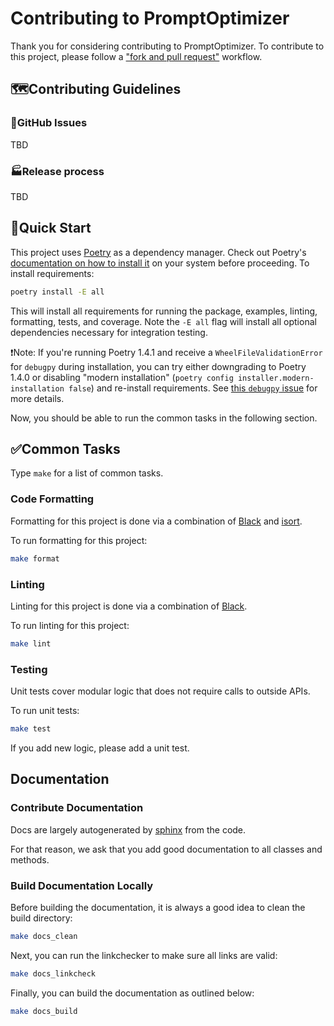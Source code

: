 # Contributing to PromptOptimizer

Thank you for considering contributing to PromptOptimizer.
To contribute to this project, please follow a ["fork and pull request"](https://docs.github.com/en/get-started/quickstart/contributing-to-projects) workflow.

## 🗺️Contributing Guidelines

### 🚩GitHub Issues
TBD

### 🏭Release process
TBD

## 🚀Quick Start

This project uses [Poetry](https://python-poetry.org/) as a dependency manager. Check out Poetry's [documentation on how to install it](https://python-poetry.org/docs/#installation) on your system before proceeding.
To install requirements:

```bash
poetry install -E all
```

This will install all requirements for running the package, examples, linting, formatting, tests, and coverage. Note the `-E all` flag will install all optional dependencies necessary for integration testing.

❗Note: If you're running Poetry 1.4.1 and receive a `WheelFileValidationError` for `debugpy` during installation, you can try either downgrading to Poetry 1.4.0 or disabling "modern installation" (`poetry config installer.modern-installation false`) and re-install requirements. See [this `debugpy` issue](https://github.com/microsoft/debugpy/issues/1246) for more details.

Now, you should be able to run the common tasks in the following section.

## ✅Common Tasks

Type `make` for a list of common tasks.

### Code Formatting

Formatting for this project is done via a combination of [Black](https://black.readthedocs.io/en/stable/) and [isort](https://pycqa.github.io/isort/).

To run formatting for this project:

```bash
make format
```

### Linting

Linting for this project is done via a combination of [Black](https://black.readthedocs.io/en/stable/).

To run linting for this project:

```bash
make lint
```

### Testing

Unit tests cover modular logic that does not require calls to outside APIs.

To run unit tests:

```bash
make test
```

If you add new logic, please add a unit test.

## Documentation

### Contribute Documentation

Docs are largely autogenerated by [sphinx](https://www.sphinx-doc.org/en/master/) from the code.

For that reason, we ask that you add good documentation to all classes and methods.


### Build Documentation Locally

Before building the documentation, it is always a good idea to clean the build directory:

```bash
make docs_clean
```

Next, you can run the linkchecker to make sure all links are valid:

```bash
make docs_linkcheck
```

Finally, you can build the documentation as outlined below:

```bash
make docs_build
```